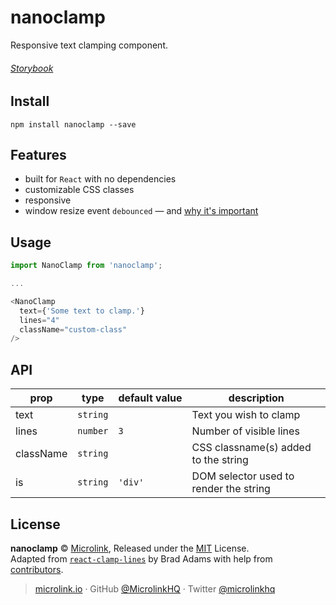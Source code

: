 # nanoclamp
Responsive text clamping component.

###### [Storybook](https://nanoclamp.netlify.com/)

## Install
`npm install nanoclamp --save`

## Features
 - built for `React` with no dependencies
 - customizable CSS classes
 - responsive
 - window resize event `debounced` &mdash; and [why it's important](https://davidwalsh.name/javascript-debounce-function)

## Usage
```js
import NanoClamp from 'nanoclamp';

...

<NanoClamp
  text={'Some text to clamp.'}
  lines="4"
  className="custom-class"
/>

```

## API

prop | type | default&#160;value | description |
-----|------|--------------------|-------------|
text | `string` |  | Text you wish to clamp
lines | `number` | `3` | Number of visible lines
className | `string` |  | CSS classname(s) added to the string
is | `string` | `'div'` | DOM selector used to render the string

## License

**nanoclamp** © [Microlink](https://microlink.io), Released under the [MIT](https://github.com/microlinkhq/nanoclamp/blob/master/LICENSE.md) License.<br>
Adapted from [`react-clamp-lines`](https://github.com/zoltantothcom/react-clamp-lines) by Brad Adams with help from [contributors](https://github.com/microlinkhq/nanoclamp/contributors).

> [microlink.io](https://microlink.io) · GitHub [@MicrolinkHQ](https://github.com/microlinkhq) · Twitter [@microlinkhq](https://twitter.com/microlinkhq)
